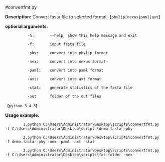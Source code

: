 #convertfmt.py

**Description:** Convert fasta file to selected format `【phylip|nexus|paml|axt】`

**optional arguments:**

              -h:       --help  show this help message and exit
              
              -f:       input fasta file
              
              -phy:     convert into phylip format
              
              -nex:     convert into nexus format
              
              -paml:    convert into paml format
              
              -axt:     convert into axt format
              
              -stat:    generate statistics of the fasta file
              
              -out      folder of the out files

`【python 3.4.3】`

**Usage example:**

            1.python C:\Users\Administrator\Desktop\scripts\convertfmt.py -f C:\Users\Administrator\Desktop\scripts\demo.fasta -phy
            
            2.python C:\Users\Administrator\Desktop\scripts\convertfmt.py -f demo.fasta -phy -nex -paml -axt -stat
            
            3.python C:\Users\Administrator\Desktop\scripts\convertfmt.py -f C:\Users\Administrator\Desktop\scripts\fas-folder -nex
